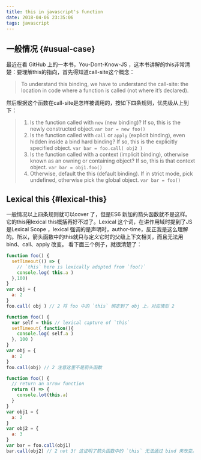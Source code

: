```yaml
---
title: this in javascript's function
date: 2018-04-06 23:35:06
tags: javascript
---
```


## 一般情况 {#usual-case}

最近在看 GitHub 上的一本书，You-Dont-Know-JS ，这本书讲解的this非常清楚：要理解this的指向，首先得知道call-site这个概念：
> To understand this binding, we have to understand the call-site: the location in code where a function is called (not where it’s declared).

然后根据这个函数在call-site是怎样被调用的，按如下四条规则，优先级从上到下：

> 1. Is the function called with `new` (new binding)? If so, this is the newly constructed object.`var bar = new foo()`
> 2. Is the function called with `call` or `apply` (explicit binding), even hidden inside a bind hard binding? If so, this is the explicitly specified object.
> `var bar = foo.call( obj2 )`
> 3. Is the function called with a context (implicit binding), otherwise known as an owning or containing object? If so, this is that context object.
> `var bar = obj1.foo()`
> 4. Otherwise, default the this (default binding). If in strict mode, pick undefined, otherwise pick the global object.
> `var bar = foo()`

## Lexical this {#lexical-this}

一般情况以上四条规则就可以cover 了，但是ES6 新加的箭头函数就不是这样。它的this用lexical this概括再好不过了。Lexical 这个词，在讲作用域时提到了JS 是Lexical Scope ，lexical 强调的是声明时，author-time，反正我是这么理解的。所以，箭头函数中的this就只与定义它时的父级上下文相关，而且无法用bind、call、apply 改变。 看下面三个例子，就很清楚了：

```javascript
function foo() {
  setTimeout(() => {
    // `this` here is lexically adopted from `foo()`
    console.log( this.a )
  },100)
}
var obj = {
  a: 2
}
foo.call( obj ) // 2 将 foo 中的 `this` 绑定到了 obj 上，对应情形 2
```

```javascript
function foo() {
  var self = this // lexical capture of `this`
  setTimeout( function(){
    console.log( self.a )
  }, 100 )
}
var obj = {
  a: 2
}
foo.call(obj) // 2 注意这里不是箭头函数
```

```javascript
function foo() {
  // return an arrow function
  return () => {
    console.lot(this.a)
  }
}
var obj1 = {
  a: 2
}
var obj2 = {
  a: 3
}
var bar = foo.call(obj1)
bar.call(obj2) // 2 not 3! 这证明了箭头函数中的 `this` 无法通过 bind 来改变。
```